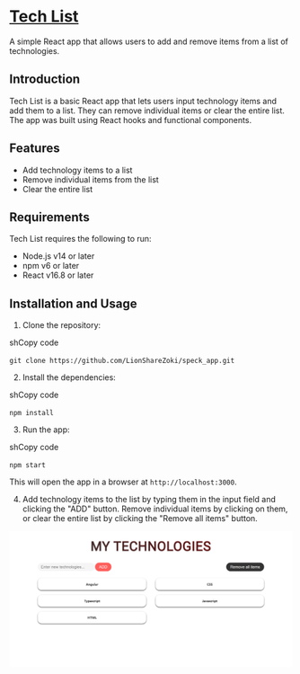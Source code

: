 # [Tech List](https://techlist.netlify.app/)


A simple React app that allows users to add and remove items from a list of technologies.

## Introduction

Tech List is a basic React app that lets users input technology items and add them to a list. They can remove individual items or clear the entire list. The app was built using React hooks and functional components.

## Features

- Add technology items to a list
- Remove individual items from the list
- Clear the entire list

## Requirements

Tech List requires the following to run:

- Node.js v14 or later
- npm v6 or later
- React v16.8 or later

## Installation and Usage

1. Clone the repository:
  
  shCopy code
  
  `git clone https://github.com/LionShareZoki/speck_app.git`
  
2. Install the dependencies:
  
  shCopy code
  
  `npm install`
  
3. Run the app:
  
  shCopy code
  
  `npm start`
  
  This will open the app in a browser at `http://localhost:3000`.
  
4. Add technology items to the list by typing them in the input field and clicking the "ADD" button. Remove individual items by clicking on them, or clear the entire list by clicking the "Remove all items" button.

![Project image](https://github.com/LionShareZoki/speck_app/blob/master/src/Project_image.png)
